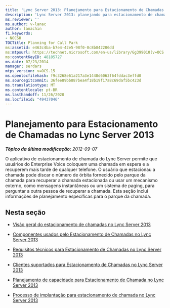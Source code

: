 ```yaml
---
title: 'Lync Server 2013: Planejamento para Estacionamento de Chamadas'
description: 'Lync Server 2013: planejando para estacionamento de chamadas.'
ms.reviewer: ''
ms.author: v-lanac
author: lanachin
f1.keywords:
- NOCSH
TOCTitle: Planning for Call Park
ms:assetid: e463c4ba-b7e4-42e5-98f0-0c8b842206dd
ms:mtpsurl: https://technet.microsoft.com/en-us/library/Gg399010(v=OCS.15)
ms:contentKeyID: 48185727
ms.date: 07/23/2014
manager: serdars
mtps_version: v=OCS.15
ms.openlocfilehash: f9c3268e61a217a3e1448d6063f64fddac3effd0
ms.sourcegitcommit: 36fee89bb887bea4f18b19f17a8c69daf5bc423d
ms.translationtype: MT
ms.contentlocale: pt-BR
ms.lasthandoff: 11/26/2020
ms.locfileid: "49437046"
---
```

# <a name="planning-for-call-park-in-lync-server-2013"></a>Planejamento para Estacionamento de Chamadas no Lync Server 2013

<div data-xmlns="http://www.w3.org/1999/xhtml">

<div class="topic" data-xmlns="http://www.w3.org/1999/xhtml" data-msxsl="urn:schemas-microsoft-com:xslt" data-cs="https://msdn.microsoft.com/">

<div data-asp="https://msdn2.microsoft.com/asp">



</div>

<div id="mainSection">

<div id="mainBody">

<span> </span>

_**Tópico da última modificação:** 2012-09-07_

O aplicativo de estacionamento de chamada do Lync Server permite que usuários do Enterprise Voice coloquem uma chamada em espera e a recuperem mais tarde de qualquer telefone. O usuário que estacionau a chamada pode discar o número de órbita fornecido pelo parque da chamada para recuperar a chamada estacionada ou usar um mecanismo externo, como mensagens instantâneas ou um sistema de paging, para perguntar a outra pessoa de recuperar a chamada. Esta seção inclui informações de planejamento específicas para o parque da chamada.

<div>

## <a name="in-this-section"></a>Nesta seção

  - [Visão geral do estacionamento de chamadas no Lync Server 2013](lync-server-2013-overview-of-call-park.md)

  - [Componentes usados pelo Estacionamento de Chamadas no Lync Server 2013](lync-server-2013-components-used-by-call-park.md)

  - [Requisitos técnicos para Estacionamento de Chamadas no Lync Server 2013](lync-server-2013-technical-requirements-for-call-park.md)

  - [Clientes suportados para Estacionamento de Chamadas no Lync Server 2013](lync-server-2013-clients-supported-for-call-park.md)

  - [Planejamento de capacidade para Estacionamento de Chamada no Lync Server 2013](lync-server-2013-capacity-planning-for-call-park.md)

  - [Processo de implantação para estacionamento de chamada no Lync Server 2013](lync-server-2013-deployment-process-for-call-park.md)

</div>

</div>

<span> </span>

</div>

</div>

</div>

